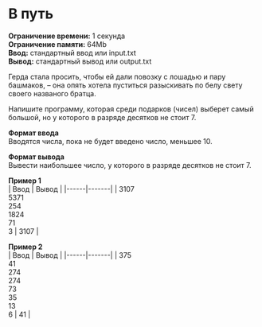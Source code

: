 # В путь

**Ограничение времени:** 1 секунда  
**Ограничение памяти:** 64Mb  
**Ввод:** стандартный ввод или input.txt  
**Вывод:** стандартный вывод или output.txt  


Герда стала просить, чтобы ей дали повозку с лошадью и пару башмаков, – она опять хотела пуститься разыскивать по белу свету своего названого братца.

Напишите программу, которая среди подарков (чисел) выберет самый большой, но у которого в разряде десятков не стоит 7.

**Формат ввода**  
Вводятся числа, пока не будет введено число, меньшее 10.

**Формат вывода**  
Вывести наибольшее число, у которого в разряде десятков не стоит 7.

**Пример 1**  
| Ввод | Вывод |
|------|-------|
| 3107<br>5371<br>254<br>1824<br>71<br>3 | 3107 |

**Пример 2**  
| Ввод | Вывод |
|------|-------|
| 375<br>41<br>274<br>274<br>73<br>35<br>13<br>6 | 41 |